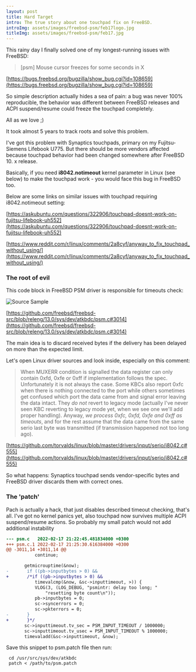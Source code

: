 ```yaml
---
layout: post
title: Hard Target
intro: The true story about one touchpad fix on FreeBSD.    
introImg: assets/images/freebsd-psm/feb17logo.jpg
titleImg: assets/images/freebsd-psm/feb17.jpg
---
```


This rainy day I finally solved one of my longest-running issues with FreeBSD:

> [psm] Mouse cursor freezes for some seconds in X

[https://bugs.freebsd.org/bugzilla/show_bug.cgi?id=108659](https://bugs.freebsd.org/bugzilla/show_bug.cgi?id=108659)

So simple description actually hides a sea of pain: a bug was never 100% reproducible, the behavior was different between FreeBSD releases and  ACPI suspend/resume could freeze the touchpad completely. 

All as we love ;) 

It took almost 5 years to track roots and solve this problem.

I've got this problem with Synaptics touchpads, primary on my Fujitsu-Siemens Lifebook U775.
But there should be more vendors affected because touchpad behavior had been changed somewhere after FreeBSD 10. x release.

Basically, if you need **i8042.notimeout** kernel parameter in Linux (see below) to make the touchpad work - you would face this bug in FreeBSD too.

Below are some links on similar issues with touchpad requiring i8042.notimeout setting:

[https://askubuntu.com/questions/322906/touchpad-doesnt-work-on-fujitsu-lifebook-uh552](https://askubuntu.com/questions/322906/touchpad-doesnt-work-on-fujitsu-lifebook-uh552)

[https://www.reddit.com/r/linux/comments/2a8cyf/anyway_to_fix_touchpad_without_using/](https://www.reddit.com/r/linux/comments/2a8cyf/anyway_to_fix_touchpad_without_using/)


### The root of evil

This code block in FreeBSD PSM driver is responsible for timeouts check:

 ![Source Sample]({{site.baseurl}}/assets/images/freebsd-psm/freebsd-psm-screen1.png)

[https://github.com/freebsd/freebsd-src/blob/releng/13.0/sys/dev/atkbdc/psm.c#3014](https://github.com/freebsd/freebsd-src/blob/releng/13.0/sys/dev/atkbdc/psm.c#3014)

The main idea is to discard received bytes if the delivery has been delayed on more than the expected limit.

Let's open Linux driver sources and look inside, especially on this comment:

 
>  When MUXERR condition is signalled the data register can only contain
>  0xfd, 0xfe or 0xff if implementation follows the spec. Unfortunately
>  it is not always the case. Some KBCs also report 0xfc when there is
>  nothing connected to the port while others sometimes get confused which
>  port the data came from and signal error leaving the data intact. They
>  _do not_ revert to legacy mode (actually I've never seen KBC reverting
>  to legacy mode yet, when we see one we'll add proper handling).
>  Anyway, *we process 0xfc, 0xfd, 0xfe and 0xff as timeouts*, and for the
>  rest assume that the data came from the same serio last byte
>  was transmitted (if transmission happened not too long ago).
 

[https://github.com/torvalds/linux/blob/master/drivers/input/serio/i8042.c#555](https://github.com/torvalds/linux/blob/master/drivers/input/serio/i8042.c#555)


So what happens: Synaptics touchpad sends vendor-specific bytes and FreeBSD driver discards them with correct ones. 


### The 'patch'

Pach is actually a hack, that just disables described timeout checking, that's all.
I've got no kernel panics yet, also touchpad now survives multiple ACPI suspend/resume actions.
So probably my small patch would not add additional instability





 ```diff
--- psm.c	2022-02-17 21:22:45.481834000 +0300
+++ psm.c.1	2022-02-17 21:25:30.616384000 +0300
@@ -3011,14 +3011,14 @@
 			continue;
 
 		getmicrouptime(&now);
-		if ((pb->inputbytes > 0) &&
+		/*if ((pb->inputbytes > 0) &&
 		    timevalcmp(&now, &sc->inputtimeout, >)) {
 			VLOG(3, (LOG_DEBUG, "psmintr: delay too long; "
 			    "resetting byte count\n"));
 			pb->inputbytes = 0;
 			sc->syncerrors = 0;
 			sc->pkterrors = 0;
-		}
+		}*/
 		sc->inputtimeout.tv_sec = PSM_INPUT_TIMEOUT / 1000000;
 		sc->inputtimeout.tv_usec = PSM_INPUT_TIMEOUT % 1000000;
 		timevaladd(&sc->inputtimeout, &now);
```
Save this snippet to psm.patch file then run:

```
 cd /usr/src/sys/dev/atkbdc
 patch < /path/to/psm.patch
```
